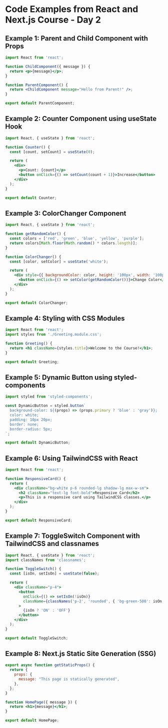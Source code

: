 
# Code Examples from React and Next.js Course - Day 2

## Example 1: Parent and Child Component with Props

```jsx
import React from 'react';

function ChildComponent({ message }) {
  return <p>{message}</p>;
}

function ParentComponent() {
  return <ChildComponent message="Hello from Parent!" />;
}

export default ParentComponent;
```

## Example 2: Counter Component using useState Hook

```jsx
import React, { useState } from 'react';

function Counter() {
  const [count, setCount] = useState(0);

  return (
    <div>
      <p>Count: {count}</p>
      <button onClick={() => setCount(count + 1)}>Increase</button>
    </div>
  );
}

export default Counter;
```

## Example 3: ColorChanger Component

```jsx
import React, { useState } from 'react';

function getRandomColor() {
  const colors = ['red', 'green', 'blue', 'yellow', 'purple'];
  return colors[Math.floor(Math.random() * colors.length)];
}

function ColorChanger() {
  const [color, setColor] = useState('white');

  return (
    <div style={{ backgroundColor: color, height: '100px', width: '100px' }}>
      <button onClick={() => setColor(getRandomColor())}>Change Color</button>
    </div>
  );
}

export default ColorChanger;
```

## Example 4: Styling with CSS Modules

```jsx
import React from 'react';
import styles from './Greeting.module.css';

function Greeting() {
  return <h1 className={styles.title}>Welcome to the Course!</h1>;
}

export default Greeting;
```

## Example 5: Dynamic Button using styled-components

```jsx
import styled from 'styled-components';

const DynamicButton = styled.button`
  background-color: ${(props) => (props.primary ? 'blue' : 'gray')};
  color: white;
  padding: 10px 20px;
  border: none;
  border-radius: 5px;
`;

export default DynamicButton;
```

## Example 6: Using TailwindCSS with React

```jsx
import React from 'react';

function ResponsiveCard() {
  return (
    <div className="bg-white p-6 rounded-lg shadow-lg max-w-sm">
      <h2 className="text-lg font-bold">Responsive Card</h2>
      <p>This is a responsive card using TailwindCSS classes.</p>
    </div>
  );
}

export default ResponsiveCard;
```

## Example 7: ToggleSwitch Component with TailwindCSS and classnames

```jsx
import React, { useState } from 'react';
import classNames from 'classnames';

function ToggleSwitch() {
  const [isOn, setIsOn] = useState(false);

  return (
    <div className="p-4">
      <button
        onClick={() => setIsOn(!isOn)}
        className={classNames('p-2', 'rounded', { 'bg-green-500': isOn, 'bg-red-500': !isOn })}
      >
        {isOn ? 'ON' : 'OFF'}
      </button>
    </div>
  );
}

export default ToggleSwitch;
```

## Example 8: Next.js Static Site Generation (SSG)

```jsx
export async function getStaticProps() {
  return {
    props: {
      message: "This page is statically generated",
    },
  };
}

function HomePage({ message }) {
  return <h1>{message}</h1>;
}

export default HomePage;
```

